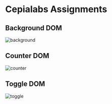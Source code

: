 # Cepialabs Assignments

## Background DOM
![background](https://media.giphy.com/media/uwiQMxLXDL9ICG6ezR/giphy.gif)


## Counter DOM
![counter](https://media.giphy.com/media/QC3uyWBnLFb3AC4wvM/giphy.gif)


## Toggle DOM
![toggle](https://media.giphy.com/media/gjoAR2hJRofpucZewM/giphy.gif)